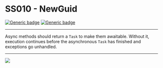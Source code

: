 # SS010 - NewGuid

[![Generic badge](https://img.shields.io/badge/Severity-Warning-yellow.svg)](https://shields.io/) [![Generic badge](https://img.shields.io/badge/CodeFix-Yes-green.svg)](https://shields.io/)

---

Async methods should return a `Task` to make them awaitable. Without it, execution continues before the asynchronous `Task` has finished and exceptions go unhandled.

---

![](./attachments/SS001.gif)